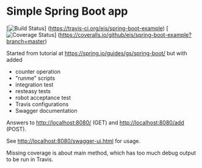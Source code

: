 Simple Spring Boot app
======================

[![Build Status](https://api.travis-ci.org/eis/spring-boot-example.svg?branch=master)]
(https://travis-ci.org/eis/spring-boot-example)
[![Coverage Status](http://img.shields.io/coveralls/eis/spring-boot-example/master.svg)]
(https://coveralls.io/github/eis/spring-boot-example?branch=master)

Started from tutorial at https://spring.io/guides/gs/spring-boot/ but with added
  - counter operation
  - "runme" scripts
  - integration test
  - resteasy tests
  - robot acceptance test
  - Travis configurations
  - Swagger documentation

Answers to [http://localhost:8080/](http://localhost:8080/) (GET) and
[http://localhost:8080/add](http://localhost:8080/add) (POST).

See [http://localhost:8080/swagger-ui.html](http://localhost:8080/swagger-ui.html) for usage.

Missing coverage is about main method, which has too much debug output to be run in Travis.
